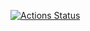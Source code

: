 [![Actions Status](https://github.com/stevepentland/spinup/workflows/Rust/badge.svg)](https://github.com/stevepentland/spinup/actions)

